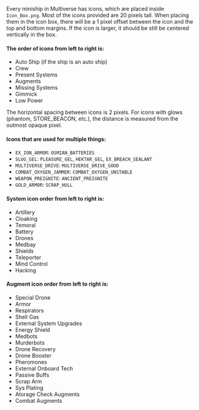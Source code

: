 Every miniship in Multiverse has icons, which are placed inside `Icon_Box.png`. Most of the icons provided are 20 pixels tall. When placing them in the icon box, there will be a 1 pixel offset between the icon and the top and bottom margins. If the icon is larger, it should be still be centered vertically in the box.

#### The order of icons from left to right is:
- Auto Ship (if the ship is an auto ship)
- Crew
- Present Systems
- Augments
- Missing Systems
- Gimmick
- Low Power

The horizontal spacing between icons is 2 pixels. For icons with glows (phantom, STORE_BEACON, etc.), the distance is measured from the outmost opaque pixel.

#### Icons that are used for multiple things:
- `EX_ION_ARMOR`: `OSMIAN_BATTERIES`
- `SLUG_GEL`: `PLEASURE_GEL`, `HEKTAR_GEL`, `EX_BREACH_SEALANT`
- `MULTIVERSE_DRIVE`: `MULTIVERSE_DRIVE_GOOD`
- `COMBAT_OXYGEN_JAMMER`: `COMBAT_OXYGEN_UNSTABLE`
- `WEAPON_PREIGNITE`: `ANCIENT_PREIGNITE`
- `GOLD_ARMOR`: `SCRAP_HULL`

#### System icon order from left to right is:
- Artillery
- Cloaking
- Temoral
- Battery
- Drones
- Medbay
- Shields
- Teleporter
- Mind Control
- Hacking

#### Augment icon order from left to right is:
- Special Drone
- Armor
- Respirators
- Shell Gas
- External System Upgrades
- Energy Shield
- Medbots
- Murderbots
- Drone Recovery
- Drone Booster
- Pheromones
- External Onboard Tech
- Passive Buffs
- Scrap Arm
- Sys Plating
- Atorage Check Augments
- Combat Augments
